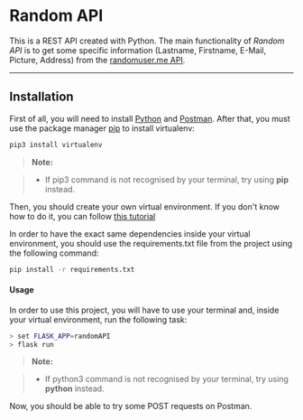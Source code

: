 ﻿Random API
===================

This is a REST API created with Python. The main functionality of *Random API* is to get some specific information (Lastname, Firstname, E-Mail, Picture, Address) from the [ randomuser.me API](https://randomuser.me/api/?ud).

----------


Installation
-------------
First of all, you will need to install [Python](https://www.python.org/downloads/) and [Postman](https://www.getpostman.com/downloads/).
After that, you must use the package manager [pip](https://pip.pypa.io/en/stable/) to install virtualenv:
```bash
pip3 install virtualenv
```
> **Note:**

> - If pip3 command is not recognised by your terminal, try using **pip** instead.

Then, you should create your own virtual environment. If you don't know how to do it, you can follow [this tutorial](https://realpython.com/lessons/creating-virtual-environment/)

In order to have the exact same dependencies inside your virtual environment, you should use the requirements.txt file from the project using the following command:
```bash
pip install -r requirements.txt
``` 
#### <i class="icon-file"></i> Usage
In order to use this project, you will have to use your terminal and, inside your virtual environment, run the following task:
```bash
> set FLASK_APP=randomAPI
> flask run
```
> **Note:**

> - If python3 command is not recognised by your terminal, try using **python** instead.

Now, you should be able to try some POST requests on Postman.
